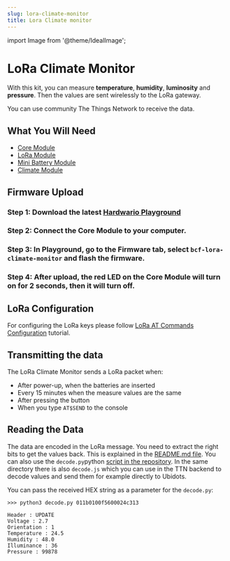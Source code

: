 ```yaml
---
slug: lora-climate-monitor
title: Lora Climate monitor
---
```

import Image from '@theme/IdealImage';

# LoRa Climate Monitor

With this kit, you can measure **temperature**, **humidity**, **luminosity** and **pressure**. Then the values are sent wirelessly to the LoRa gateway.

You can use community The Things Network to receive the data.

## What You Will Need

* [Core Module](https://www.hardwario.store/p/core-module)
* [LoRa Module](https://www.hardwario.store/p/lora-module)
* [Mini Battery Module](https://www.hardwario.store/p/mini-battery-module)
* [Climate Module](https://www.hardwario.store/p/climate-module)

## Firmware Upload

### Step 1: Download the latest [**Hardwario Playground**](https://github.com/bigclownlabs/bch-playground/releases/latest)

### Step 2: Connect the Core Module to your computer.

### Step 3: In Playground, go to the **Firmware** tab, select `bcf-lora-climate-monitor` and flash the firmware.

### Step 4: After upload, the red LED on the Core Module will turn on for 2 seconds, then it will turn off.

## LoRa Configuration

For configuring the LoRa keys please follow [LoRa AT Commands Configuration](https://docs.hardwario.com/tower/radio-communication/lora-at-commands/) tutorial.

## Transmitting the data

The LoRa Climate Monitor sends a LoRa packet when:

* After power-up, when the batteries are inserted
* Every 15 minutes when the measure values are the same
* After pressing the button
* When you type `AT$SEND` to the console

## Reading the Data

The data are encoded in the LoRa message. You need to extract the right bits to get the values back. This is explained in the [README.md file](https://github.com/bigclownlabs/bcf-lora-climate-monitor/blob/master/README.md#buffer). You can also use the `decode.py`python [script in the repository](https://github.com/bigclownlabs/bcf-lora-climate-monitor). In the same directory there is also `decode.js` which you can use in the TTN backend to decode values and send them for example directly to Ubidots.

You can pass the received HEX string as a parameter for the `decode.py`:

```text
>>> python3 decode.py 011b0100f5600024c313

Header : UPDATE
Voltage : 2.7
Orientation : 1
Temperature : 24.5
Humidity : 48.0
Illuminance : 36
Pressure : 99878
```

